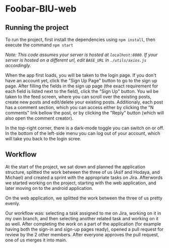 # Foobar-BIU-web

## Running the project

To run the project, first install the dependencies using `npm install`, then execute the command `npm start`

*Note: This code assumes your server is hosted at `localhost:8080`. If your server is hosted on a different url, edit `BASE_URL` in `./utils/axios.js` accordingly.*

When the app first loads, you will be taken to the login page. If you don't have an account yet, click the "Sign Up Page" button to go to the sign up page. After filling the fields in the sign up page (the exact requirement for each field is listed next to the field), click the "Sign Up" button. You wil be taken to the feed screen, where you can scroll over the existing posts, create new posts and edit/delete your existing posts. Additionaly, each post has a comment section, which you can access either by clicking the "N comments" link bellow the post, or by clicking the "Reply" button (which will also open the comment creator).

In the top-right corner, there is a dark-mode toggle you can switch on or off. In the bottom of the left-side menu you can log out of your account, which will take you back to the login scree.

## Workflow
At the start of the project, we sat down and planned the application structure, splitted the work between the three of us (Asif and Hodaya, and Michael) and created a sprint with the appropriate tasks on Jira. Afterwords we started working on the project, starting with the web application, and later moving on to the android application.

On the web application, we splitted the work between the three of us pretty evenly.

Our workflow was: selecting a task assigned to me on Jira, working on it in my own branch, and then selecting another related task and working on it as well. After completing the work on a part of the application (for example having both the sign-in and sign-up pages ready), opened a pull request for review by the 2 other members. After everyone approves the pull request, one of us merges it into main.
